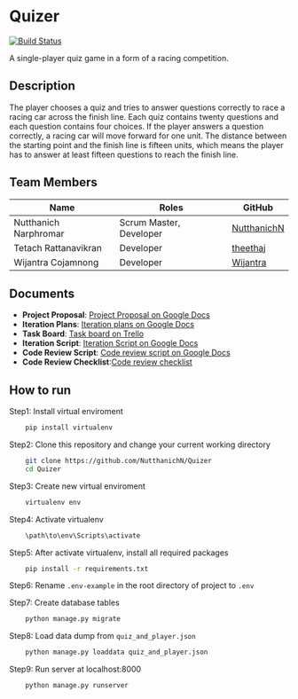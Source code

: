 # Quizer
[![Build Status](https://travis-ci.com/NutthanichN/Quizer.svg?branch=master)](https://travis-ci.com/NutthanichN/Quizer)

A single-player quiz game in a form of a racing competition.

## Description
The player chooses a quiz and tries to answer questions correctly to race a racing car across the finish line.
Each quiz contains twenty questions and each question contains four choices. If the player answers a question correctly, 
a racing car will move forward for one unit. The distance between the starting point and the finish line is 
fifteen units, which means the player has to answer at least fifteen questions to reach the finish line.

## Team Members

| Name                   | Roles                    | GitHub                                        |
|------------------------|--------------------------|-----------------------------------------------|
| Nutthanich Narphromar  | Scrum Master, Developer  | [NutthanichN](https://github.com/NutthanichN) |
| Tetach Rattanavikran   | Developer                | [theethaj](https://github.com/theethaj)       |
| Wijantra Cojamnong     | Developer                | [Wijantra](https://github.com/Wijantra)       |


## Documents
- **Project Proposal**: [Project Proposal on Google Docs](https://docs.google.com/document/d/1GN5qD9_AURtWY-XBIucL_acIl1-8UlSZknWD3rw1eYg/edit)
- **Iteration Plans**: [Iteration plans on Google Docs](https://docs.google.com/document/d/1qXjiMyJXYrUlxXa1A0mnS-17RBDQj_wXAGLwbt_dZOQ/edit?usp=sharing)
- **Task Board**: [Task board on Trello](https://trello.com/b/bC1PT5ie/quizer)
- **Iteration Script**: [Iteration Script on Google Docs](https://docs.google.com/document/d/1-wa5WC7MTF3WMeIbpT8Ba_r8_w3ySTaRSiTOx7VoMQI/edit?usp=sharing)
- **Code Review Script**: [Code review script on Google Docs](https://docs.google.com/document/d/1_Wd6kMo92Eimb0DS8xYPQtariomvPAuDKkgVNek5DME/edit?usp=sharing)
- **Code Review Checklist**:[Code review checklist](https://docs.google.com/document/d/1Bs7BH2KkaYmIrOCsnC2gkpXVVRgEXo-XpJFyf1nWCqA/edit?usp=sharing)


## How to run


Step1: Install virtual enviroment
```bash
    pip install virtualenv
```


Step2: Clone this repository and change your current working directory 
```bash
    git clone https://github.com/NutthanichN/Quizer
    cd Quizer
```

Step3: Create new virtual enviroment
```bash
    virtualenv env
```

Step4: Activate virtualenv
```bash
    \path\to\env\Scripts\activate
```

Step5: After activate virtualenv, install all required packages
```bash
    pip install -r requirements.txt
```

Step6: Rename `.env-example` in the root directory of project to `.env`


Step7: Create database tables
```bash
    python manage.py migrate
```

Step8: Load data dump from `quiz_and_player.json`
```bash
    python manage.py loaddata quiz_and_player.json
```

Step9: Run server at localhost:8000
```bash
    python manage.py runserver
```

